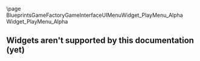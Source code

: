\page BlueprintsGameFactoryGameInterfaceUIMenuWidget_PlayMenu_Alpha Widget_PlayMenu_Alpha
## Widgets aren't supported by this documentation (yet)
